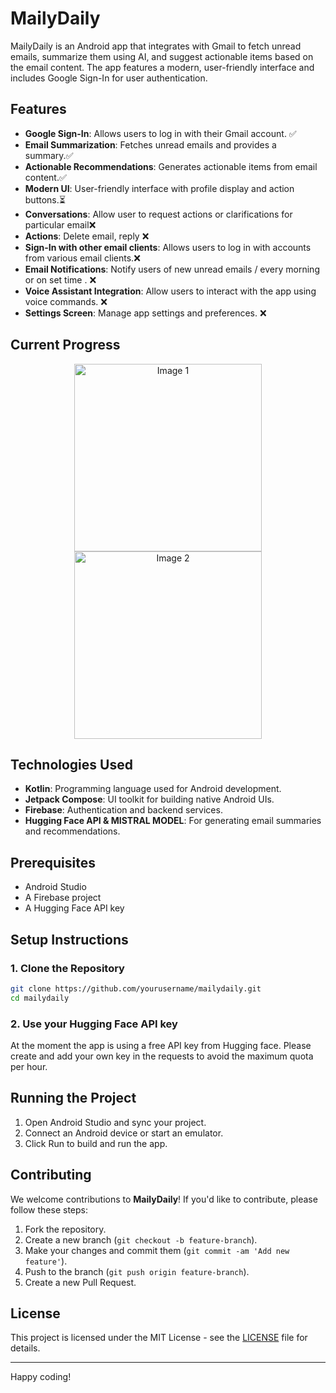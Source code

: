 # MailyDaily

MailyDaily is an Android app that integrates with Gmail to fetch unread emails, summarize them using AI, and suggest actionable items based on the email content. The app features a modern, user-friendly interface and includes Google Sign-In for user authentication.

## Features

- **Google Sign-In**: Allows users to log in with their Gmail account. ✅ 
- **Email Summarization**: Fetches unread emails and provides a summary.✅
- **Actionable Recommendations**: Generates actionable items from email content.✅
- **Modern UI**: User-friendly interface with profile display and action buttons.⏳
- **Conversations**: Allow user to request actions or clarifications for particular email❌
- **Actions**: Delete email, reply  ❌
- **Sign-In with other email clients**: Allows users to log in with accounts from various email clients.❌
- **Email Notifications**: Notify users of new unread emails / every morning or on set time . ❌
- **Voice Assistant Integration**: Allow users to interact with the app using voice commands. ❌
- **Settings Screen**: Manage app settings and preferences. ❌

## Current Progress 
<p align="center">
  <img src="https://github.com/mariankh1/MailyDailyAndroid/blob/version1/docs/assets/screenshots/1.png" alt="Image 1" width="300"/>
  <img src="https://github.com/mariankh1/MailyDailyAndroid/blob/version1/docs/assets/screenshots/2.png" alt="Image 2" width="300"/>
</p>

## Technologies Used

- **Kotlin**: Programming language used for Android development.
- **Jetpack Compose**: UI toolkit for building native Android UIs.
- **Firebase**: Authentication and backend services.
- **Hugging Face API & MISTRAL MODEL**: For generating email summaries and recommendations.

## Prerequisites

- Android Studio
- A Firebase project
- A Hugging Face API key

## Setup Instructions

### 1. Clone the Repository

```bash
git clone https://github.com/yourusername/mailydaily.git
cd mailydaily
```

### 2. Use your Hugging Face API key
At the moment the app is using a free API key from Hugging face. Please create and add your own key in the requests to avoid the maximum quota per hour.

## Running the Project

1. Open Android Studio and sync your project.
2. Connect an Android device or start an emulator.
3. Click Run to build and run the app.


## Contributing

We welcome contributions to **MailyDaily**! If you'd like to contribute, please follow these steps:

1. Fork the repository.
2. Create a new branch (`git checkout -b feature-branch`).
3. Make your changes and commit them (`git commit -am 'Add new feature'`).
4. Push to the branch (`git push origin feature-branch`).
5. Create a new Pull Request.

## License

This project is licensed under the MIT License - see the [LICENSE](LICENSE) file for details.

---

Happy coding!
